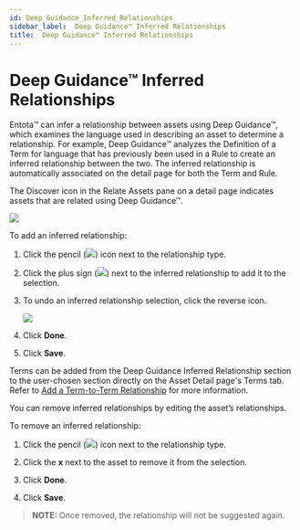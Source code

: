 ```yaml
---
id: Deep_Guidance_Inferred_Relationships
sidebar_label:  Deep Guidance™ Inferred Relationships
title:  Deep Guidance™ Inferred Relationships
---
```


# Deep Guidance™ Inferred Relationships

Entota™ can infer a relationship between assets using Deep Guidance™,
which examines the language used in describing an asset to determine a
relationship. For example, Deep Guidance™ analyzes the Definition of a
Term for language that has previously been used in a Rule to create an
inferred relationship between the two. The inferred relationship is
automatically associated on the detail page for both the Term and Rule.

The Discover icon in the Relate Assets pane on a detail page indicates
assets that are related using Deep Guidance™.

![](Resources/Images/DGRules.png)

To add an inferred relationship:

1.  Click the pencil
    (![](Resources/Images/pencil_icon_related_goals.png)) icon next to
    the relationship type.

2.  Click the plus sign (![](Resources/Images/DGAdd.PNG)) next to the
    inferred relationship to add it to the selection.

3.  To undo an inferred relationship selection, click the reverse icon.
    
    ![](Resources/Images/DGRevert.PNG)

4.  Click **Done**.

5.  Click **Save**.

Terms can be added from the Deep Guidance Inferred Relationship section
to the user-chosen section directly on the Asset Detail page's Terms
tab. Refer to [Add a Term-to-Term
Relationship](AddATermToTermRelationship.md) for more information.

You can remove inferred relationships by editing the asset’s
relationships.

To remove an inferred relationship:

1.  Click the pencil
    (![](Resources/Images/pencil_icon_related_goals.png)) icon next to
    the relationship type.

2.  Click the **x** next to the asset to remove it from the selection.

3.  Click **Done**.

4.  Click **Save**.

>**NOTE:** Once removed, the relationship will not be suggested again.
